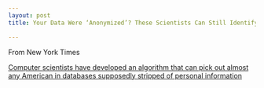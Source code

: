 ```yaml
---
layout: post
title: Your Data Were ‘Anonymized’? These Scientists Can Still Identify You

---
```

From New York Times 

[Computer scientists have developed an algorithm that can pick out almost any American in databases supposedly stripped of personal information](https://www.nytimes.com/2019/07/23/health/data-privacy-protection.html?searchResultPosition=1)
